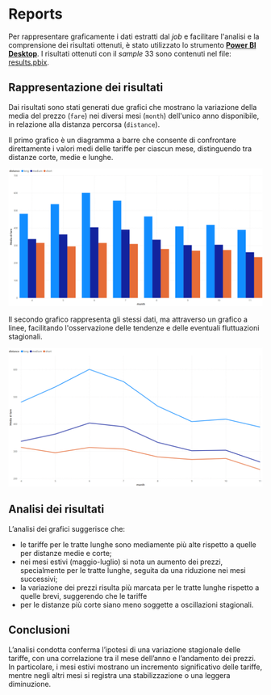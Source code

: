 # Reports

Per rappresentare graficamente i dati estratti dal *job* e facilitare l'analisi e la comprensione dei risultati
ottenuti, è stato utilizzato lo strumento **[Power BI Desktop](https://apps.microsoft.com/detail/9NTXR16HNW1T?hl=it-it&gl=IT&ocid=pdpshare)**.
I risultati ottenuti con il *sample* 33 sono contenuti nel file: [results.pbix](results.pbix).

## Rappresentazione dei risultati

Dai risultati sono stati generati due grafici che mostrano la variazione della media del prezzo (`fare`) nei diversi
mesi (`month`) dell'unico anno disponibile, in relazione alla distanza percorsa (`distance`).

Il primo grafico è un diagramma a barre che consente di confrontare direttamente i valori medi delle tariffe per ciascun
mese, distinguendo tra distanze corte, medie e lunghe.

![results plot 1](./img/plot1.png)

Il secondo grafico rappresenta gli stessi dati, ma attraverso un grafico a linee, facilitando l'osservazione delle 
tendenze e delle eventuali fluttuazioni stagionali.

![results plot 2](./img/plot2.png)

## Analisi dei risultati

L’analisi dei grafici suggerisce che:

- le tariffe per le tratte lunghe sono mediamente più alte rispetto a quelle per distanze medie e corte;
- nei mesi estivi (maggio-luglio) si nota un aumento dei prezzi, specialmente per le tratte lunghe, seguita da una
  riduzione nei mesi successivi;
- la variazione dei prezzi risulta più marcata per le tratte lunghe rispetto a quelle brevi, suggerendo che le tariffe 
- per le distanze più corte siano meno soggette a oscillazioni stagionali.

## Conclusioni

L’analisi condotta conferma l’ipotesi di una variazione stagionale delle tariffe, con una correlazione tra il mese
dell’anno e l’andamento dei prezzi. In particolare, i mesi estivi mostrano un incremento significativo delle tariffe,
mentre negli altri mesi si registra una stabilizzazione o una leggera diminuzione.